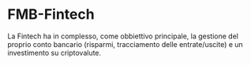 # FMB-Fintech
 La Fintech ha in complesso, come obbiettivo principale, la gestione del proprio conto bancario (risparmi, tracciamento delle entrate/uscite) e un investimento su criptovalute.
